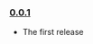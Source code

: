 ### [0.0.1](https://github.com/frayer/frayer/redux-playground/releases/tag/v0.0.1)

- The first release
